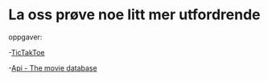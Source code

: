 # La oss prøve noe litt mer utfordrende

oppgaver:

-[TicTakToe](https://jsfiddle.net/Sion17/xs8tcg4L/18/)

-[Api - The movie database](https://jsfiddle.net/msv92/zkdcL61u/3/)
